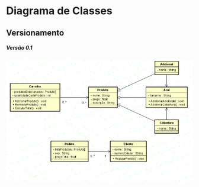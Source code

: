 # Diagrama de Classes

## Versionamento


##### *Versão 0.1*
![Descrição da Imagem](imgs/Diagrama%20Acaiteria%20v0.1.png)
